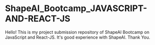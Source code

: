 # ShapeAI_Bootcamp_JAVASCRIPT-AND-REACT-JS
Hello! This is my project submission repository of ShapeAI Bootcamp on JavaScript and React-JS. It's good experience with ShapeAI. Thank You.
